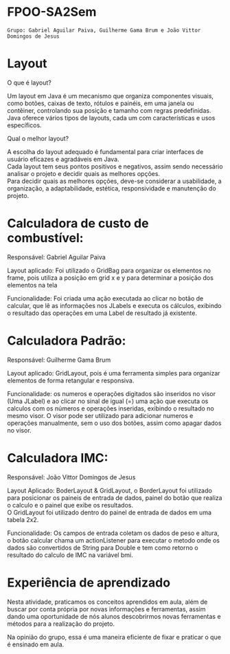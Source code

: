 # FPOO-SA2Sem
    Grupo: Gabriel Aguilar Paiva, Guilherme Gama Brum e João Vittor Domingos de Jesus

# Layout
<p>O que é layout?</p>
<p>Um layout em Java é um mecanismo que organiza componentes visuais, como botões, caixas de texto, rótulos e painéis, em uma janela ou contêiner, controlando sua posição e tamanho com regras predefinidas. Java oferece vários tipos de layouts, cada um com características e usos específicos.</p>

<p>Qual o melhor layout?</p>
<p>A escolha do layout adequado é fundamental para criar interfaces de usuário eficazes e agradáveis em Java. <br> Cada layout tem seus pontos positivos e negativos, assim sendo necessário analisar o projeto e decidir quais as melhores opções. <br> Para decidir quais as melhores opções, deve-se considerar a usabilidade, a organização, a adaptabilidade, estética, responsividade e manutenção do projeto.</p>

# Calculadora de custo de combustível:
<p>Responsável: Gabriel Aguilar Paiva</p>
<p>Layout aplicado: Foi utilizado o GridBag para organizar os elementos no frame, pois utiliza a posição em grid x e y para determinar a posição dos elementos na tela</p>
<p>Funcionalidade: Foi criada uma ação executada ao clicar no botão de calcular, que lê as informações nos JLabels e executa os cálculos, exibindo o resultado das operações em uma Label de resultado já existente.</p>

# Calculadora Padrão:
<p>Responsável: Guilherme Gama Brum</p>
<p>Layout aplicado: GridLayout, pois é uma ferramenta simples para organizar elementos de forma retangular e responsiva.</p>
<p>Funcionalidade: os numeros e operações digitados são inseridos no visor (Uma JLabel) e ao clicar no sinal de igual (=) uma ação que executa os calculos com os números e operações inseridas, exibindo o resultado no mesmo visor. O visor pode ser utilizado para adicionar numeros e operações manualmente, sem o uso dos botões, assim como apagar dados no visor.</p>

# Calculadora IMC:
<p>Responsável: João Vittor Domingos de Jesus</p>
<p>Layout Aplicado: BoderLayout & GridLayout, o BorderLayout foi utilizado para posicionar os paineis de entrada de dados, painel do botão que realiza o calculo e o painel que exibe os resultados. <br>
O GridLayout foi utilizado dentro do painel de entrada de dados em uma tabela 2x2.</p>
<p>Funcionalidade: Os campos de entrada coletam os dados de peso e altura, o botão calcular chama um actionListener para executar o metodo onde os dados são convertidos de String para Double e tem como retorno o resultado do calculo de IMC na variável bmi.</p>

# Experiência de aprendizado
<p>Nesta atividade, praticamos os conceitos aprendidos em aula, além de buscar por conta própria por novas informações e ferramentas, assim dando uma oportunidade de nós alunos descobrirmos novas ferramentas e métodos para a realização do projeto.</p>
<p>Na opinião do grupo, essa é uma maneira eficiente de fixar e praticar o que é ensinado em aula.</p>

